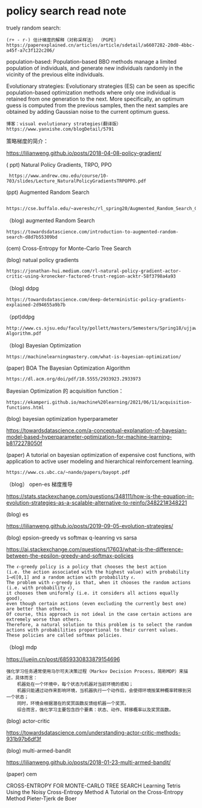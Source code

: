 # policy search read note

truely random search:

    (r+ - r-) 估计梯度的解释（对称采样法） （PGPE) https://paperexplained.cn/articles/article/sdetail/a6607282-20d0-4bbc-a45f-a7c3f122c206/

population-based:
  Population-based BBO methods manage a limited population of individuals, and generate new individuals randomly in the vicinity of the previous elite individuals.
  
Evolutionary strategies:
  Evolutionary strategies (ES) can be seen as specific population-based optimization methods where only one individual is retained from one generation to the next. More specifically, an optimum guess is computed from the previous samples, then the next samples are obtained by adding Gaussian noise to the current optimum guess.
    
    博客：visual evolutionary strategies(翻译版） https://www.yanxishe.com/blogDetail/5791

策略梯度的简介：
   
   https://lilianweng.github.io/posts/2018-04-08-policy-gradient/


( ppt) Natural Policy Gradients, TRPO, PPO
     
     https://www.andrew.cmu.edu/course/10-703/slides/Lecture_NaturalPolicyGradientsTRPOPPO.pdf
 
(ppt)  Augmented Random Search
    
     https://cse.buffalo.edu/~avereshc/rl_spring20/Augmented_Random_Search_Gautam_Suryawanshi_Prajit_Krisshna_Kumar.pdf

（blog) augmented Random Search
    
    https://towardsdatascience.com/introduction-to-augmented-random-search-d8d7b55309bd
   
(cem) Cross-Entropy for Monte-Carlo Tree Search

 (blog) natual policy gradients 
    
    https://jonathan-hui.medium.com/rl-natural-policy-gradient-actor-critic-using-kronecker-factored-trust-region-acktr-58f3798a4a93

（blog) ddpg
    
    https://towardsdatascience.com/deep-deterministic-policy-gradients-explained-2d94655a9b7b

（ppt)ddpg
 
    http://www.cs.sjsu.edu/faculty/pollett/masters/Semesters/Spring18/ujjawal/DDPG-Algorithm.pdf
    
 （blog) Bayesian Optimization
 
    https://machinelearningmastery.com/what-is-bayesian-optimization/
  
  (paper) BOA The Bayesian Optimization Algorithm
  
    https://dl.acm.org/doi/pdf/10.5555/2933923.2933973
  
  Bayesian Optimization 的 acquisition function： 
    
    https://ekamperi.github.io/machine%20learning/2021/06/11/acquisition-functions.html
 
 (blog) bayesian optimization hyperparameter
 
 https://towardsdatascience.com/a-conceptual-explanation-of-bayesian-model-based-hyperparameter-optimization-for-machine-learning-b8172278050f
 
 (paper) A tutorial on
bayesian optimization of expensive cost functions, with
application to active user modeling and hierarchical reinforcement
learning.

    https://www.cs.ubc.ca/~nando/papers/bayopt.pdf
    
  （blog） open-es 梯度推导
  
  https://stats.stackexchange.com/questions/348111/how-is-the-equation-in-evolution-strategies-as-a-scalable-alternative-to-reinfo/348221#348221
  
  (blog) es 
  
  https://lilianweng.github.io/posts/2019-09-05-evolution-strategies/
  
  (blog) epsion-greedy vs softmax  q-leanring vs sarsa
  
  https://ai.stackexchange.com/questions/17603/what-is-the-difference-between-the-epsilon-greedy-and-softmax-policies
    
    The 𝜖-greedy policy is a policy that chooses the best action 
    (i.e. the action associated with the highest value) with probability 1−𝜖∈[0,1] and a random action with probability 𝜖. 
    The problem with 𝜖-greedy is that, when it chooses the random actions (i.e. with probability 𝜖), 
    it chooses them uniformly (i.e. it considers all actions equally good), 
    even though certain actions (even excluding the currently best one) are better than others. 
    Of course, this approach is not ideal in the case certain actions are extremely worse than others. 
    Therefore, a natural solution to this problem is to select the random actions with probabilities proportional to their current values. 
    These policies are called softmax policies.
  
  （blog) mdp
  
  https://juejin.cn/post/6859330833879154696
    
    强化学习任务通常使用马尔可夫决策过程（Markov Decision Process，简称MDP）来描述，具体而言：
        机器处在一个环境中，每个状态为机器对当前环境的感知；
        机器只能通过动作来影响环境，当机器执行一个动作后，会使得环境按某种概率转移到另一个状态；
        同时，环境会根据潜在的奖赏函数反馈给机器一个奖赏。
        综合而言，强化学习主要包含四个要素：状态、动作、转移概率以及奖赏函数。
        
 
 (blog) actor-critic 
    
 https://towardsdatascience.com/understanding-actor-critic-methods-931b97b6df3f
    
 (blog) multi-armed-bandit
    
 https://lilianweng.github.io/posts/2018-01-23-multi-armed-bandit/
 
 (paper) cem
 
 CROSS-ENTROPY FOR MONTE-CARLO TREE SEARCH
 Learning Tetris Using the Noisy Cross-Entropy Method
 A Tutorial on the Cross-Entropy Method Pieter-Tjerk de Boer
    
